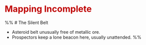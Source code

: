 # <font color="#c00000">Mapping Incomplete</font>
%% # The Silent Belt
- Asteroid belt unusually free of metallic ore.
- Prospectors keep a lone beacon here, usually unattended.
 %%